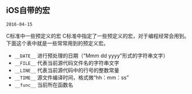 ## iOS自带的宏
`2016-04-15`

C标准中一些预定义的宏
C标准中指定了一些预定义的宏，对于编程经常会用到。下面这个表中就是一些常常用到的预定义宏。
- `__DATE__` 进行预处理的日期（“Mmm dd yyyy”形式的字符串文字）
- `__FILE__` 代表当前源代码文件名的字符串文字
- `__LINE__` 代表当前源代码中的行号的整数常量
- `__TIME__` 源文件编译时间，格式微“hh：mm：ss”
- `__func__` 当前所在函数名